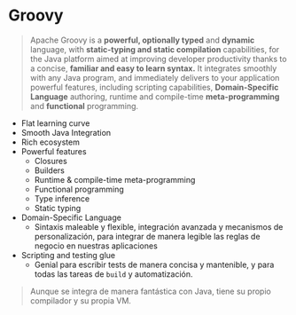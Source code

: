 # Groovy

> Apache Groovy is a **powerful, optionally typed** and **dynamic** language, with **static-typing and static compilation** capabilities, for the Java platform aimed at improving developer productivity thanks to a concise, **familiar and easy to learn syntax.** It integrates smoothly with any Java program, and immediately delivers to your application powerful features, including scripting capabilities, **Domain-Specific Language** authoring, runtime and compile-time **meta-programming** and **functional** programming.

- Flat learning curve
- Smooth Java Integration
- Rich ecosystem
- Powerful features
  - Closures
  - Builders
  - Runtime & compile-time meta-programming
  - Functional programming
  - Type inference
  - Static typing
- Domain-Specific Language
  - Sintaxis maleable y flexible, integración avanzada y mecanismos de personalización, para integrar de manera legible las reglas de negocio en nuestras aplicaciones
- Scripting and testing glue
  - Genial para escribir tests de manera concisa y mantenible, y para todas las tareas de `build` y automatización.

> Aunque se integra de manera fantástica con Java, tiene su propio compilador y su propia VM.
